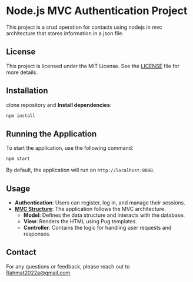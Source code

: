 # Node.js MVC Authentication Project

This project is a crud operation for contacts using nodejs in mvc architecture that stores information in a json file.

## License

This project is licensed under the MIT License. See the [LICENSE](./LICENSE) file for more details.

## Installation

clone repository and **Install dependencies**:
```bash
npm install
```

## Running the Application

To start the application, use the following command:

```bash
npm start
```

By default, the application will run on `http://localhost:8080`.

## Usage

+ **Authentication**: Users can register, log in, and manage their sessions.
+ **[MVC Structure](https://github.com/EnAnsari/basic-authentication-mvc-nodejs/wiki/MVC-Architecture)**: The application follows the MVC architecture.
    + **Model**: Defines the data structure and interacts with the database.
    + **View**: Renders the HTML using Pug templates.
    + **Controller**: Contains the logic for handling user requests and responses.

<!-- 
## Contributing

We welcome contributions to improve the project! If you'd like to contribute, please follow these steps:

1. **Fork the repository** on GitHub.
2. **Clone your fork**:
    ```bash
    git clone https://github.com/EnAnsari/basic-authentication-mvc-nodejs
    ```

3. **Create a new branch** for your feature or bugfix:
    ```bash
    git checkout -b feature/your-feature
    ```

4. **Make your changes** and commit them:
    ```bash
    git add .
    git commit -m "Add your message here"
    ```

5. **Push your changes** to your fork:
    ```bash
    git push origin feature/your-feature
    ```

6. **Submit a Pull Request** on GitHub, describing your changes and any relevant information. -->

## Contact

For any questions or feedback, please reach out to [Rahmat2022a@gmail.com](mailto:rahmat2022a@gmail.com).
